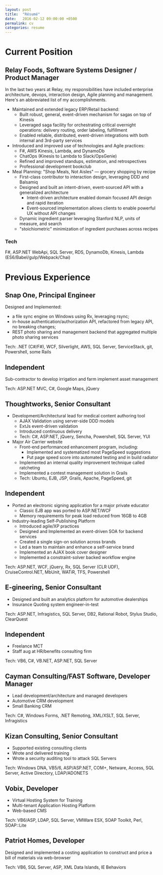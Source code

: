```yaml
---
layout: post
title:  "Résumé"
date:   2016-02-12 09:00:00 +0500
permalink: cv
categories: resume
---
```

Current Position
================

Relay Foods, Software Systems Designer / Product Manager
-----------------------------------
In the last two years at Relay, my responsibilities have included enterprise architecture, devops, interaction design, Agile planning and management. Here's an abbreviated list of my accomplishments.

* Maintained and extended legacy ERP/Retail backend:
  * Built robust, general, event-driven mechanism for sagas on top of Kinesis
  * Leveraged saga facility for orchestrating critical overnight operations:
delivery routing, order labeling, fulfillment
  * Enabled reliable, distributed, event-driven integrations with both internal
and 3rd-party services
* Introduced and improved use of technologies and Agile practices:
  * F#, AWS Kinesis, Lambda, and DynamoDb
  * ChatOps (Kinesis to Lambda to Slack/OpsGenie)
  * Refined and improved standups, estimation, and retrospectives
  * Professional development bookclub
* Meal Planning: "Shop Meals, Not Aisles" &mdash; grocery shopping by recipe
  * First-class contributor to interaction design, leveraging DDD and Balsamiq
  * Designed and built an intent-driven, event-sourced API with a generalized architecture
     - Intent-driven architecture enabled domain focused API design and rapid iteration
     - Event-sourced implementation allows clients to enable powerful UX without API changes
  * Dynamic ingredient parser leveraging Stanford NLP, units of measure, and search
  * "stoichiometric" minimization of ingredient purchases across recipes

### Tech
F#, ASP.NET WebApi, SQL Server, RDS, DynamoDb, Kinesis, Lambda (ES6/Babel/gulp/Webpack/Chai)

Previous Experience
===================

Snap One, Principal Engineer
-----------------------------------
Designed and Implemented:

* a file sync engine on Windows using Rx, leveraging rsync;
* in-house authentication/authorization API, refactored from legacy API, no breaking changes;
* REST photo sharing and management backend that aggregated multiple photo sharing services

Tech: .NET (C#/F#), WCF, Silverlight, AWS, SQL Server, ServiceStack, git, Powershell, some Rails

Independent
-----------
Sub-contractor to develop irrigation and farm implement asset management

Tech: ASP.NET MVC, C#, Google Maps, jQuery

Thoughtworks, Senior Consultant
---------------------------------------
* Development/Architectural lead for medical content authoring tool
  * AJAX Validation using server-side DDD models
  * ExtJs event-driven validation
  * Introduced continuous delivery
  * Tech: C#, ASP.NET, jQuery, Sencha, Powershell, SQL Server, YUI
* Major Air Carrier website
  * Front-end performanced enhancement program, including:
    * Implemented and systematized most PageSpeed suggestions
    * Put page speed score into automated testing and in build radiator
  * Implemented an internal quality improvement technique called ratcheting
  * Implemented a contest management solution in Grails
  * Tech: Ubuntu, EJB, JSP, Grails, Apache, PageSpeed, git

Independent
-----------
* Ported an electronic signing application for a major private educator
  * Classic EJB app was ported to ASP.NET/WCF
  * Memory requirements for peak load reduced from 16GB to 4GB
* Industry-leading Self-Publishing Platform
  * Introduced agile/XP practices
  * Designed and Implemented an event-driven SOA for backend services
  * Created a single sign-on solution across brands
  * Led a team to maintain and enhance a self-service brand
  * Implemented an AJAX book cover designer
  * Implemented a constraint-solver backed workflow engine

Tech: ASP.NET, WCF, jQuery, Rx, SQL Server (CLR UDF), CruiseControl.NET, MbUnit, WATiR, TFS, Powershell

E-gineering, Senior Consultant
--------------------------------
* Designed and built an analytics platform for automotive dealerships
* Insurance Quoting system engineer-in-test

Tech: ASP.NET, Infragistics, SQL Server, DB2, Rational Robot, Stylus Studio, ClearQuest

Independent
-----------
* Freelance MCT
* Staff aug at HR/benefits consulting firm

Tech: VB6, C#, VB.NET, ASP.NET, SQL Server

Cayman Consulting/FAST Software, Developer Manager
----------------------------------------------------
* Lead development/architecture and managed developers
* Automotive CRM development
* Small Banking CRM

Tech: C#, Windows Forms, .NET Remoting, XML/XSLT, SQL Server, Infragistics

Kizan Consulting, Senior Consultant
-------------------------------------
* Supported existing consulting clients
* Wrote and delivered training
* Wrote a security auditing tool to attack SQL Servers

Tech: Windows DNA, VB5/6, ASP/ASP.NET, COM+, Netware, Access, SQL Server, Active Directory, LDAP/ADONETS 

Vobix, Developer
------------------
* Virtual Hosting System for Training
* Multi-tenant Application Hosting Platform
* Web-based CMS

Tech: VB6/ASP, LDAP, SQL Server, VMWare ESX, SOAP Toolkit, Perl, SOAP::Lite

Patriot Homes, Developer
--------------------------
Designed and implemented a costing application to construct and price a bill of materials via web-browser

Tech: VB6, SQL Server, ASP, XML Data Islands, IE Behaviors

